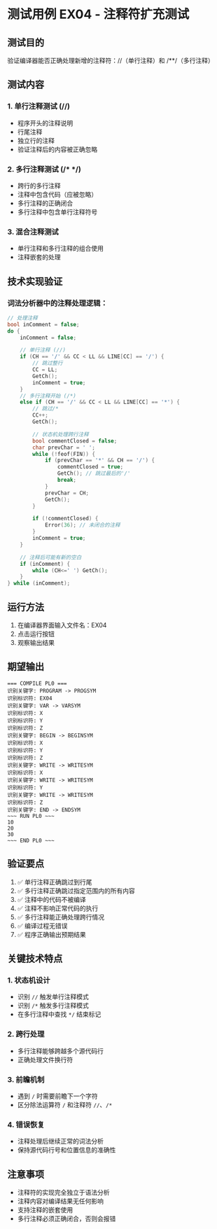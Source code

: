 # 测试用例 EX04 - 注释符扩充测试

## 测试目的

验证编译器能否正确处理新增的注释符：//（单行注释）和 /\*\*/（多行注释）

## 测试内容

### 1. 单行注释测试 (//)

- 程序开头的注释说明
- 行尾注释
- 独立行的注释
- 验证注释后的内容被正确忽略

### 2. 多行注释测试 (/\* \*/)

- 跨行的多行注释
- 注释中包含代码（应被忽略）
- 多行注释的正确闭合
- 多行注释中包含单行注释符号

### 3. 混合注释测试

- 单行注释和多行注释的组合使用
- 注释嵌套的处理

## 技术实现验证

### 词法分析器中的注释处理逻辑：

```cpp
// 处理注释
bool inComment = false;
do {
    inComment = false;

    // 单行注释 (//)
    if (CH == '/' && CC < LL && LINE[CC] == '/') {
        // 跳过整行
        CC = LL;
        GetCh();
        inComment = true;
    }
    // 多行注释开始 (/*)
    else if (CH == '/' && CC < LL && LINE[CC] == '*') {
        // 跳过/*
        CC++;
        GetCh();

        // 状态机处理跨行注释
        bool commentClosed = false;
        char prevChar = ' ';
        while (!feof(FIN)) {
            if (prevChar == '*' && CH == '/') {
                commentClosed = true;
                GetCh(); // 跳过最后的'/'
                break;
            }
            prevChar = CH;
            GetCh();
        }

        if (!commentClosed) {
            Error(36); // 未闭合的注释
        }
        inComment = true;
    }

    // 注释后可能有新的空白
    if (inComment) {
        while (CH<=' ') GetCh();
    }
} while (inComment);
```

## 运行方法

1. 在编译器界面输入文件名：EX04
2. 点击运行按钮
3. 观察输出结果

## 期望输出

```
=== COMPILE PL0 ===
识别关键字: PROGRAM -> PROGSYM
识别标识符: EX04
识别关键字: VAR -> VARSYM
识别标识符: X
识别标识符: Y
识别标识符: Z
识别关键字: BEGIN -> BEGINSYM
识别标识符: X
识别标识符: Y
识别标识符: Z
识别关键字: WRITE -> WRITESYM
识别标识符: X
识别关键字: WRITE -> WRITESYM
识别标识符: Y
识别关键字: WRITE -> WRITESYM
识别标识符: Z
识别关键字: END -> ENDSYM
~~~ RUN PL0 ~~~
10
20
30
~~~ END PL0 ~~~
```

## 验证要点

1. ✅ 单行注释正确跳过到行尾
2. ✅ 多行注释正确跳过指定范围内的所有内容
3. ✅ 注释中的代码不被编译
4. ✅ 注释不影响正常代码的执行
5. ✅ 多行注释能正确处理跨行情况
6. ✅ 编译过程无错误
7. ✅ 程序正确输出预期结果

## 关键技术特点

### 1. 状态机设计

- 识别 `//` 触发单行注释模式
- 识别 `/*` 触发多行注释模式
- 在多行注释中查找 `*/` 结束标记

### 2. 跨行处理

- 多行注释能够跨越多个源代码行
- 正确处理文件换行符

### 3. 前瞻机制

- 遇到 `/` 时需要前瞻下一个字符
- 区分除法运算符 `/` 和注释符 `//`、`/*`

### 4. 错误恢复

- 注释处理后继续正常的词法分析
- 保持源代码行号和位置信息的准确性

## 注意事项

- 注释符的实现完全独立于语法分析
- 注释内容对编译结果无任何影响
- 支持注释的嵌套使用
- 多行注释必须正确闭合，否则会报错
